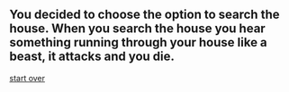 ## You decided to choose the option to search the house. When you search the house you hear something running through your house like a beast, it attacks and you die.

[start over](../sleep.md)
